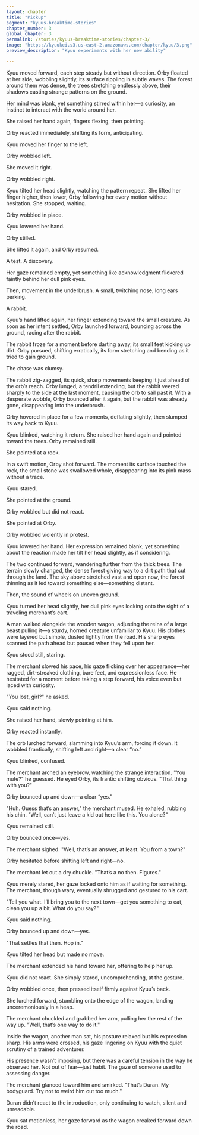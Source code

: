 ```yaml
---
layout: chapter
title: "Pickup"
segment: "kyuus-breaktime-stories"
chapter_number: 3
global_chapter: 3
permalink: /stories/kyuus-breaktime-stories/chapter-3/
image: "https://kyuukei.s3.us-east-2.amazonaws.com/chapter/kyuu/3.png"
preview_description: "Kyuu experiments with her new ability"

---
```

Kyuu moved forward, each step steady but without direction. Orby floated at her side, wobbling slightly, its surface rippling in subtle waves. The forest around them was dense, the trees stretching endlessly above, their shadows casting strange patterns on the ground.

Her mind was blank, yet something stirred within her—a curiosity, an instinct to interact with the world around her.

She raised her hand again, fingers flexing, then pointing.

Orby reacted immediately, shifting its form, anticipating.

Kyuu moved her finger to the left.

Orby wobbled left.

She moved it right.

Orby wobbled right.

Kyuu tilted her head slightly, watching the pattern repeat. She lifted her finger higher, then lower, Orby following her every motion without hesitation. She stopped, waiting.

Orby wobbled in place.

Kyuu lowered her hand.

Orby stilled.

She lifted it again, and Orby resumed.

A test. A discovery.

Her gaze remained empty, yet something like acknowledgment flickered faintly behind her dull pink eyes.

Then, movement in the underbrush. A small, twitching nose, long ears perking.

A rabbit.

Kyuu’s hand lifted again, her finger extending toward the small creature. As soon as her intent settled, Orby launched forward, bouncing across the ground, racing after the rabbit.

The rabbit froze for a moment before darting away, its small feet kicking up dirt. Orby pursued, shifting erratically, its form stretching and bending as it tried to gain ground.

The chase was clumsy.

The rabbit zig-zagged, its quick, sharp movements keeping it just ahead of the orb’s reach. Orby lunged, a tendril extending, but the rabbit veered sharply to the side at the last moment, causing the orb to sail past it. With a desperate wobble, Orby bounced after it again, but the rabbit was already gone, disappearing into the underbrush.

Orby hovered in place for a few moments, deflating slightly, then slumped its way back to Kyuu.

Kyuu blinked, watching it return. She raised her hand again and pointed toward the trees. Orby remained still.

She pointed at a rock.

In a swift motion, Orby shot forward. The moment its surface touched the rock, the small stone was swallowed whole, disappearing into its pink mass without a trace.

Kyuu stared.

She pointed at the ground.

Orby wobbled but did not react.

She pointed at Orby.

Orby wobbled violently in protest.

Kyuu lowered her hand. Her expression remained blank, yet something about the reaction made her tilt her head slightly, as if considering.

The two continued forward, wandering further from the thick trees. The terrain slowly changed, the dense forest giving way to a dirt path that cut through the land. The sky above stretched vast and open now, the forest thinning as it led toward something else—something distant.

Then, the sound of wheels on uneven ground.

Kyuu turned her head slightly, her dull pink eyes locking onto the sight of a traveling merchant’s cart.

A man walked alongside the wooden wagon, adjusting the reins of a large beast pulling it—a sturdy, horned creature unfamiliar to Kyuu. His clothes were layered but simple, dusted lightly from the road. His sharp eyes scanned the path ahead but paused when they fell upon her.

Kyuu stood still, staring.

The merchant slowed his pace, his gaze flicking over her appearance—her ragged, dirt-streaked clothing, bare feet, and expressionless face. He hesitated for a moment before taking a step forward, his voice even but laced with curiosity.

"You lost, girl?" he asked.

Kyuu said nothing.

She raised her hand, slowly pointing at him.

Orby reacted instantly.

The orb lurched forward, slamming into Kyuu’s arm, forcing it down. It wobbled frantically, shifting left and right—a clear “no.”

Kyuu blinked, confused.

The merchant arched an eyebrow, watching the strange interaction. "You mute?" he guessed. He eyed Orby, its frantic shifting obvious. "That thing with you?"

Orby bounced up and down—a clear “yes.”

"Huh. Guess that’s an answer," the merchant mused. He exhaled, rubbing his chin. "Well, can’t just leave a kid out here like this. You alone?"

Kyuu remained still.

Orby bounced once—yes.

The merchant sighed. "Well, that’s an answer, at least. You from a town?"

Orby hesitated before shifting left and right—no.

The merchant let out a dry chuckle. "That’s a no then. Figures."

Kyuu merely stared, her gaze locked onto him as if waiting for something. The merchant, though wary, eventually shrugged and gestured to his cart.

"Tell you what. I’ll bring you to the next town—get you something to eat, clean you up a bit. What do you say?"

Kyuu said nothing.

Orby bounced up and down—yes.

"That settles that then. Hop in."

Kyuu tilted her head but made no move.

The merchant extended his hand toward her, offering to help her up.

Kyuu did not react. She simply stared, uncomprehending, at the gesture.

Orby wobbled once, then pressed itself firmly against Kyuu’s back.

She lurched forward, stumbling onto the edge of the wagon, landing unceremoniously in a heap.

The merchant chuckled and grabbed her arm, pulling her the rest of the way up. "Well, that’s one way to do it."

Inside the wagon, another man sat, his posture relaxed but his expression sharp. His arms were crossed, his gaze lingering on Kyuu with the quiet scrutiny of a trained adventurer.

His presence wasn’t imposing, but there was a careful tension in the way he observed her. Not out of fear—just habit. The gaze of someone used to assessing danger.

The merchant glanced toward him and smirked. "That’s Duran. My bodyguard. Try not to weird him out too much."

Duran didn’t react to the introduction, only continuing to watch, silent and unreadable.

Kyuu sat motionless, her gaze forward as the wagon creaked forward down the road.
